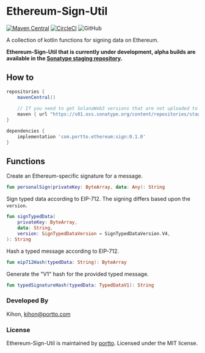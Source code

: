 # Ethereum-Sign-Util
[![Maven Central](https://img.shields.io/maven-central/v/com.portto.ethereum/sign.svg?label=Maven%20Central)](https://search.maven.org/search?q=g:%22com.portto.ethereum%22%20AND%20a:%22sign%22)
[![CircleCI](https://img.shields.io/circleci/build/github/portto/ethereum-sign-util.kotlin/master)](https://circleci.com/gh/portto/ethereum-sign-util.kotlin/tree/master)
![GitHub](https://img.shields.io/github/license/portto/ethereum-sign-util.kotlin)

A collection of kotlin functions for signing data on Ethereum.

**Ethereum-Sign-Util that is currently under development, alpha builds are available in the [Sonatype staging repository](https://s01.oss.sonatype.org/content/repositories/staging/com/portto/ethereum/sign/).**

## How to
```gradle
repositories {
    mavenCentral()
    
    // If you need to get SolanaWeb3 versions that are not uploaded to Maven Central.
    maven { url "https://s01.oss.sonatype.org/content/repositories/staging/" }
}

dependencies {
    implementation 'com.portto.ethereum:sign:0.1.0'
}
```

## Functions

Create an Ethereum-specific signature for a message.
```kotlin
fun personalSign(privateKey: ByteArray, data: Any): String
```

Sign typed data according to EIP-712. The signing differs based upon the `version`.
```kotlin
fun signTypedData(
    privateKey: ByteArray,
    data: String,
    version: SignTypedDataVersion = SignTypedDataVersion.V4,
): String
```

Hash a typed message according to EIP-712.
```kotlin
fun eip712Hash(typedData: String): ByteArray
```

Generate the "V1" hash for the provided typed message.
```kotlin
fun typedSignatureHash(typedData: TypedDataV1): String
```

### Developed By
Kihon, <kihon@portto.com>

### License
Ethereum-Sign-Util is maintained by [portto](https://github.com/portto/). Licensed under the MIT license.
